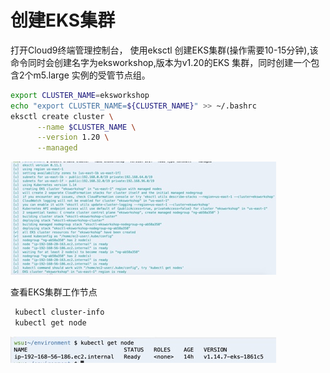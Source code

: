 # 创建EKS集群

打开Cloud9终端管理控制台， 使用eksctl 创建EKS集群(操作需要10-15分钟),该命令同时会创建名字为eksworkshop,版本为v1.20的EKS 集群，同时创建一个包含2个m5.large 实例的受管节点组。

 ```bash
 export CLUSTER_NAME=eksworkshop
 echo "export CLUSTER_NAME=${CLUSTER_NAME}" >> ~/.bashrc
 eksctl create cluster \
       --name $CLUSTER_NAME \
       --version 1.20 \
       --managed
 ```

 ![](media/15764759782724/15764761011094.jpg)

  查看EKS集群工作节点
  ```bash
   kubectl cluster-info
   kubectl get node
  ```
  ![](media/15764759782724/15764762619982.jpg)
